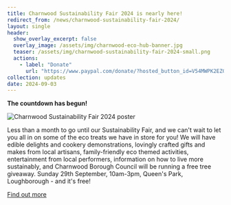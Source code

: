 ```yaml
---
title: Charnwood Sustainability Fair 2024 is nearly here!
redirect_from: /news/charnwood-sustainability-fair-2024/
layout: single
header:
  show_overlay_excerpt: false
  overlay_image: /assets/img/charnwood-eco-hub-banner.jpg
  teaser: /assets/img/charnwood-sustainability-fair-2024-small.png
  actions:
    - label: "Donate"
      url: "https://www.paypal.com/donate/?hosted_button_id=V54MWPK2EZGPY"
collection: updates
date: 2024-09-03
---
```


**The countdown has begun!**

![Charnwood Sustainability Fair 2024 poster](/assets/img/charnwood-sustainability-fair-2024.png)

Less than a month to go until our Sustainability Fair, and we can't wait to let you all in on some of the eco treats we have in store for you! We will have edible delights and cookery demonstrations, lovingly crafted gifts and makes from local artisans, family-friendly eco themed activities, entertainment from local performers, information on how to live more sustainably, and Charnwood Borough Council will be running a free tree giveaway.  Sunday 29th September, 10am-3pm, Queen's Park, Loughborough - and it's free!

[Find out more](https://www.facebook.com/events/726241623045914)

